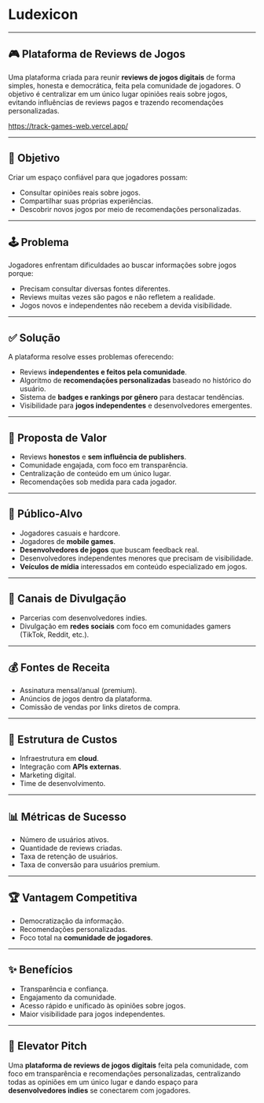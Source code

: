 # Ludexicon

---

## 🎮 Plataforma de Reviews de Jogos

Uma plataforma criada para reunir **reviews de jogos digitais** de forma simples, honesta e democrática, feita pela comunidade de jogadores. O objetivo é centralizar em um único lugar opiniões reais sobre jogos, evitando influências de reviews pagos e trazendo recomendações personalizadas.

https://track-games-web.vercel.app/

---

## 🚀 Objetivo
Criar um espaço confiável para que jogadores possam:
- Consultar opiniões reais sobre jogos.
- Compartilhar suas próprias experiências.
- Descobrir novos jogos por meio de recomendações personalizadas.

---

## 🕹️ Problema
Jogadores enfrentam dificuldades ao buscar informações sobre jogos porque:
- Precisam consultar diversas fontes diferentes.  
- Reviews muitas vezes são pagos e não refletem a realidade.  
- Jogos novos e independentes não recebem a devida visibilidade.  

---

## ✅ Solução
A plataforma resolve esses problemas oferecendo:
- Reviews **independentes e feitos pela comunidade**.  
- Algoritmo de **recomendações personalizadas** baseado no histórico do usuário.  
- Sistema de **badges e rankings por gênero** para destacar tendências.  
- Visibilidade para **jogos independentes** e desenvolvedores emergentes.  

---

## 🧩 Proposta de Valor
- Reviews **honestos** e **sem influência de publishers**.  
- Comunidade engajada, com foco em transparência.  
- Centralização de conteúdo em um único lugar.  
- Recomendações sob medida para cada jogador.  

---

## 🎯 Público-Alvo
- Jogadores casuais e hardcore.  
- Jogadores de **mobile games**.  
- **Desenvolvedores de jogos** que buscam feedback real.
- Desenvolvedores independentes menores que precisam de visibilidade. 
- **Veículos de mídia** interessados em conteúdo especializado em jogos.  

---

## 📢 Canais de Divulgação
- Parcerias com desenvolvedores indies.  
- Divulgação em **redes sociais** com foco em comunidades gamers (TikTok, Reddit, etc.).  

---

## 💰 Fontes de Receita
- Assinatura mensal/anual (premium).  
- Anúncios de jogos dentro da plataforma.  
- Comissão de vendas por links diretos de compra.  

---

## 💸 Estrutura de Custos
- Infraestrutura em **cloud**.  
- Integração com **APIs externas**.  
- Marketing digital.  
- Time de desenvolvimento.  

---

## 📊 Métricas de Sucesso
- Número de usuários ativos.  
- Quantidade de reviews criadas.  
- Taxa de retenção de usuários.  
- Taxa de conversão para usuários premium.  

---

## 🏆 Vantagem Competitiva
- Democratização da informação.  
- Recomendações personalizadas.  
- Foco total na **comunidade de jogadores**.  

---

## ✨ Benefícios
- Transparência e confiança.  
- Engajamento da comunidade.  
- Acesso rápido e unificado às opiniões sobre jogos.  
- Maior visibilidade para jogos independentes.  

---

## 📌 Elevator Pitch
Uma **plataforma de reviews de jogos digitais** feita pela comunidade, com foco em transparência e recomendações personalizadas, centralizando todas as opiniões em um único lugar e dando espaço para **desenvolvedores indies** se conectarem com jogadores.
